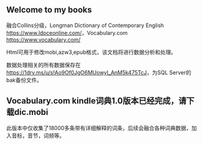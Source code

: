 ## Welcome to my books

融合Collins分级，Longman Dictionary of Contemporary English <https://www.ldoceonline.com/>，Vocabulary.com <https://www.vocabulary.com/>

Html可用于修改mobi,azw3,epub格式，该文档将进行数据分析和处理。

数据处理相关的所有数据保存在<https://1drv.ms/u/s!Ao9Of0JgO6MUowyI_AnM5k475TcJ>，为SQL Server的bak备份文件。

## Vocabulary.com kindle词典1.0版本已经完成，请下载dic.mobi

此版本中仅收集了18000多条带有详细解释的词条，后续会融合各种词典数据，加入音标，音节，词频等。
